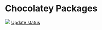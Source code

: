 # Chocolatey Packages

<!-- EDIT ME-->

[![](https://ci.appveyor.com/api/projects/status/github/melharbour/chocolatey-packages?svg=true)](https://ci.appveyor.com/project/melharbour/chocolatey-packages)
[Update status](https://gist.github.com/melharbour/YOUR_GIST_ID)

<!-- REMOVE THE squiggles "~" surrounding this (this should not be a code block) -->
